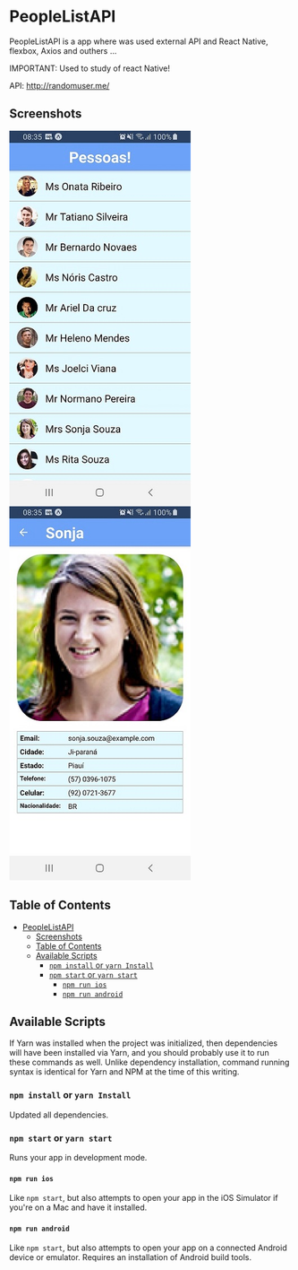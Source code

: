 # PeopleListAPI
PeopleListAPI is a app where was used external API and React Native, flexbox, Axios and outhers ... 

IMPORTANT: Used to study of react Native!

API: http://randomuser.me/

## Screenshots

![PeopleListAPI](./screenshot01.png)
![PeopleListAPI](./screenshot02.png)

## Table of Contents

- [PeopleListAPI](#peoplelistapi)
  - [Screenshots](#screenshots)
  - [Table of Contents](#table-of-contents)
  - [Available Scripts](#available-scripts)
    - [`npm install` or `yarn Install`](#npm-install-or-yarn-install)
    - [`npm start` or `yarn start`](#npm-start-or-yarn-start)
      - [`npm run ios`](#npm-run-ios)
      - [`npm run android`](#npm-run-android)


## Available Scripts

If Yarn was installed when the project was initialized, then dependencies will have been installed via Yarn, and you should probably use it to run these commands as well. Unlike dependency installation, command running syntax is identical for Yarn and NPM at the time of this writing.

### `npm install` or `yarn Install`

Updated all dependencies.

### `npm start` or `yarn start`

Runs your app in development mode.


#### `npm run ios`

Like `npm start`, but also attempts to open your app in the iOS Simulator if you're on a Mac and have it installed.

#### `npm run android`

Like `npm start`, but also attempts to open your app on a connected Android device or emulator. Requires an installation of Android build tools.
